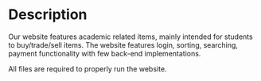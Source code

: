 # Description

Our website features academic related items, mainly intended for students to buy/trade/sell items. The website features login, sorting, searching, payment functionality with few back-end implementations.

All files are required to properly run the website.
